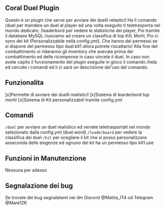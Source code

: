 ## Coral Duel Plugin

Questo è un plugin che serve per avviare dei duelli relastici!
Ha il comando 
/duel per mandare un duel al player ed una volta eseguito ti teletrasporta nel mondo dedicato;
/leaderbord per vedere le statistiche dei player,
Poi tramite il database MySQL riusciamo ad creare un classifica di top Kill, Morti, 
Poi ci sono dei kit (Personalizzabile nella config.yml). Che hanno dei permessi se si dispone del permesso tipo duel.kit1 allora potrete riscattarlo!
Alla fine del combattimento vi ridaranno gli inventory che avevate prima del combattimento ed delle ricompense in caso vincete il duel.
In caso non avete capito il funzionamento del plugin eseguite in gioco il comando /help ed cercate i comandi ed li ci sarà un descrizione del'uso del comando.


## Funzionalita
[x]Permette di avviare dei duelli realistici!
[x]Sistema di learderbord top morti!
[x]Sistema di Kit personalizzabili tramite config.yml


## Comandi
`/duel` per avviare un duel realistico ed verrete teletrasportati nel mondo selezionato dalla config.yml (duel.word)
`/leaderboard` per vedere la classifica dei duel
`/kit` per scegliere il kit che si posso personalizzare asseconda delle esigenze ed ognuno dei kit ha un permesso tipo kit1.use

## Funzioni in Manutenzione
Nessuna per adesso

## Segnalazione dei bug
Se trovate dei bug segnalatemi nei dm Discord @Matita_IT4 od Telegram @Mare12K
